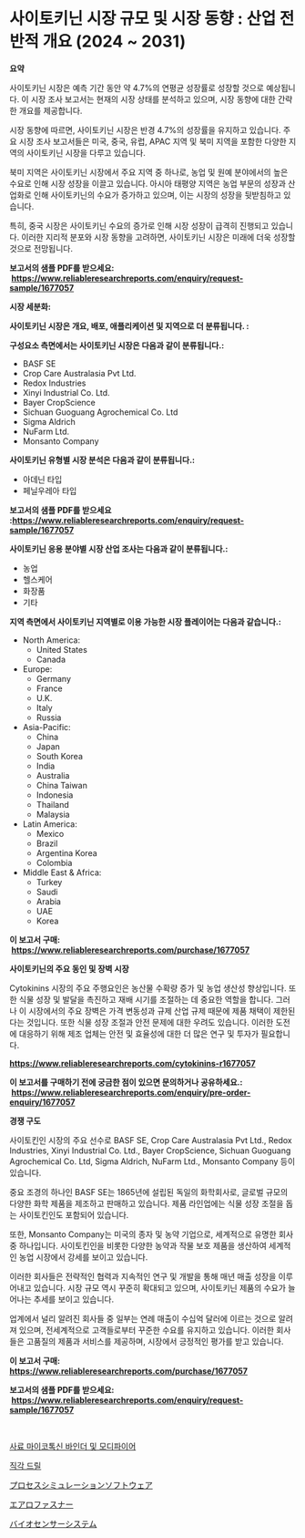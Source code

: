 <p><h1>사이토키닌 시장 규모 및 시장 동향 : 산업 전반적 개요 (2024 ~ 2031)</h1></p><p><strong>요약</strong></p>
<p><p>사이토키닌 시장은 예측 기간 동안 약 4.7%의 연평균 성장률로 성장할 것으로 예상됩니다. 이 시장 조사 보고서는 현재의 시장 상태를 분석하고 있으며, 시장 동향에 대한 간략한 개요를 제공합니다.</p><p>시장 동향에 따르면, 사이토키닌 시장은 반경 4.7%의 성장률을 유지하고 있습니다. 주요 시장 조사 보고서들은 미국, 중국, 유럽, APAC 지역 및 북미 지역을 포함한 다양한 지역의 사이토키닌 시장을 다루고 있습니다. </p><p>북미 지역은 사이토키닌 시장에서 주요 지역 중 하나로, 농업 및 원예 분야에서의 높은 수요로 인해 시장 성장을 이끌고 있습니다. 아시아 태평양 지역은 농업 부문의 성장과 산업화로 인해 사이토키닌의 수요가 증가하고 있으며, 이는 시장의 성장을 뒷받침하고 있습니다. </p><p>특히, 중국 시장은 사이토키닌 수요의 증가로 인해 시장 성장이 급격히 진행되고 있습니다. 이러한 지리적 분포와 시장 동향을 고려하면, 사이토키닌 시장은 미래에 더욱 성장할 것으로 전망됩니다.</p></p>
<p><strong>보고서의 샘플 PDF를 받으세요: &nbsp;<a href="https://www.reliableresearchreports.com/enquiry/request-sample/1677057">https://www.reliableresearchreports.com/enquiry/request-sample/1677057</a></strong></p>
<p><strong>시장 세분화:</strong></p>
<p><strong> 사이토키닌 시장은 개요, 배포, 애플리케이션 및 지역으로 더 분류됩니다. :</strong></p>
<p><strong>구성요소 측면에서는 사이토키닌 시장은 다음과 같이 분류됩니다.:</strong></p>
<p><ul><li>BASF SE</li><li>Crop Care Australasia Pvt Ltd.</li><li>Redox Industries</li><li>Xinyi Industrial Co. Ltd.</li><li>Bayer CropScience</li><li>Sichuan Guoguang Agrochemical Co. Ltd</li><li>Sigma Aldrich</li><li>NuFarm Ltd.</li><li>Monsanto Company</li></ul></p>
<p><strong> 사이토키닌 유형별 시장 분석은 다음과 같이 분류됩니다.:</strong></p>
<p><ul><li>아데닌 타입</li><li>페닐우레아 타입</li></ul></p>
<p><strong>보고서의 샘플 PDF를 받으세요 :<a href="https://www.reliableresearchreports.com/enquiry/request-sample/1677057">https://www.reliableresearchreports.com/enquiry/request-sample/1677057</a></strong></p>
<p><strong> 사이토키닌 응용 분야별 시장 산업 조사는 다음과 같이 분류됩니다.:</strong></p>
<p><ul><li>농업</li><li>헬스케어</li><li>화장품</li><li>기타</li></ul></p>
<p><strong>지역 측면에서 사이토키닌 지역별로 이용 가능한 시장 플레이어는 다음과 같습니다.:</strong></p>
<p><ul>
    <li>
        North America:
        <ul>
            <li>United States</li>
            <li>Canada</li>
        </ul>
    </li>
    <li>
        Europe:
        <ul>
            <li>Germany</li>
            <li>France</li>
            <li>U.K.</li>
            <li>Italy</li>
            <li>Russia</li>
        </ul>
    </li>
    <li>
        Asia-Pacific:
        <ul>
            <li>China</li>
            <li>Japan</li>
            <li>South Korea</li>
            <li>India</li>
            <li>Australia</li>
            <li>China Taiwan</li>
            <li>Indonesia</li>
            <li>Thailand</li>
            <li>Malaysia</li>
        </ul>
    </li>
    <li>
        Latin America:
        <ul>
            <li>Mexico</li>
            <li>Brazil</li>
            <li>Argentina Korea</li>
            <li>Colombia</li>
        </ul>
    </li>
    <li>
        Middle East & Africa:
        <ul>
            <li>Turkey</li>
            <li>Saudi</li>
            <li>Arabia</li>
            <li>UAE</li>
            <li>Korea</li>
        </ul>
    </li>
    </ul></p>
<p><strong>이 보고서 구매: &nbsp;<a href="https://www.reliableresearchreports.com/purchase/1677057">https://www.reliableresearchreports.com/purchase/1677057</a></strong></p>
<p><strong>사이토키닌의 주요 동인 및 장벽 시장</strong></p>
<p><p>Cytokinins 시장의 주요 주행요인은 농산물 수확량 증가 및 농업 생산성 향상입니다. 또한 식물 성장 및 발달을 촉진하고 재배 시기를 조절하는 데 중요한 역할을 합니다. 그러나 이 시장에서의 주요 장벽은 가격 변동성과 규제 산업 규제 때문에 제품 채택이 제한된다는 것입니다. 또한 식물 성장 조절과 안전 문제에 대한 우려도 있습니다. 이러한 도전에 대응하기 위해 제조 업체는 안전 및 효율성에 대한 더 많은 연구 및 투자가 필요합니다.</p></p>
<p><strong><a href="https://www.reliableresearchreports.com/cytokinins-r1677057">https://www.reliableresearchreports.com/cytokinins-r1677057</a></strong></p>
<p><strong>이 보고서를 구매하기 전에 궁금한 점이 있으면 문의하거나 공유하세요.: &nbsp;<a href="https://www.reliableresearchreports.com/enquiry/pre-order-enquiry/1677057">https://www.reliableresearchreports.com/enquiry/pre-order-enquiry/1677057</a></strong></p>
<p><strong>경쟁 구도</strong></p>
<p><p>사이토킨인 시장의 주요 선수로 BASF SE, Crop Care Australasia Pvt Ltd., Redox Industries, Xinyi Industrial Co. Ltd., Bayer CropScience, Sichuan Guoguang Agrochemical Co. Ltd, Sigma Aldrich, NuFarm Ltd., Monsanto Company 등이 있습니다.</p><p>중요 조경의 하나인 BASF SE는 1865년에 설립된 독일의 화학회사로, 글로벌 규모의 다양한 화학 제품을 제조하고 판매하고 있습니다. 제품 라인업에는 식물 성장 조절을 돕는 사이토킨인도 포함되어 있습니다.</p><p>또한, Monsanto Company는 미국의 종자 및 농약 기업으로, 세계적으로 유명한 회사 중 하나입니다. 사이토킨인을 비롯한 다양한 농약과 작물 보호 제품을 생산하여 세계적인 농업 시장에서 강세를 보이고 있습니다.</p><p>이러한 회사들은 전략적인 협력과 지속적인 연구 및 개발을 통해 매년 매출 성장을 이루어내고 있습니다. 시장 규모 역시 꾸준히 확대되고 있으며, 사이토키닌 제품의 수요가 늘어나는 추세를 보이고 있습니다.</p><p>업계에서 널리 알려진 회사들 중 일부는 연례 매출이 수십억 달러에 이르는 것으로 알려져 있으며, 전세계적으로 고객들로부터 꾸준한 수요를 유지하고 있습니다. 이러한 회사들은 고품질의 제품과 서비스를 제공하며, 시장에서 긍정적인 평가를 받고 있습니다.</p></p>
<p><strong>이 보고서 구매: &nbsp; <a href="https://www.reliableresearchreports.com/purchase/1677057">https://www.reliableresearchreports.com/purchase/1677057</a></strong></p>
<p><strong>보고서의 샘플 PDF를 받으세요: &nbsp;<a href="https://www.reliableresearchreports.com/enquiry/request-sample/1677057">https://www.reliableresearchreports.com/enquiry/request-sample/1677057</a></strong><strong></strong></p>
<p>&nbsp;</p>
<p><p><a href="https://github.com/CorEmtymerich56566/Market-Research-Report-List-1/blob/main/332980819448.md">사료 마이코톡신 바인더 및 모디파이어</a></p><p><a href="https://medium.com/@isariontaru/%ED%95%B4%EB%8B%B9-%EB%AC%B8%EC%9E%A5%EC%9D%84-%ED%95%9C%EA%B5%AD%EC%96%B4%EB%A1%9C-%EB%B2%88%EC%97%AD%ED%95%98%EB%A9%B4-%EB%8B%A4%EC%9D%8C%EA%B3%BC-%EA%B0%99%EC%8A%B5%EB%8B%88%EB%8B%A4-quot-%ED%95%B4%EB%8B%B9-%EC%9A%A9%EC%96%B4%EC%9D%98-%EC%9D%98%EB%AF%B8%EB%A5%BC-%ED%95%B4%EB%8F%85%ED%95%98%EB%8A%94-%EA%B2%83-%EC%8B%9C%EC%9E%A5-%EC%A0%90%EC%9C%A0%EC%9C%A8-%ED%8A%B8%EB%A0%8C%EB%93%9C-%EB%B0%8F-%EC%84%B1%EC%9E%A5-%EC%96%91%EC%83%81-quot-2a5684f00a82">직각 드릴</a></p><p><a href="https://medium.com/@johndory19/%E3%83%97%E3%83%AD%E3%82%BB%E3%82%B9%E3%82%B7%E3%83%9F%E3%83%A5%E3%83%AC%E3%83%BC%E3%82%B7%E3%83%A7%E3%83%B3%E3%82%BD%E3%83%95%E3%83%88%E3%82%A6%E3%82%A7%E3%82%A2%E5%B8%82%E5%A0%B4%E8%AA%BF%E6%9F%BB%E3%83%AC%E3%83%9D%E3%83%BC%E3%83%88-%E3%81%9D%E3%81%AE%E6%AD%B4%E5%8F%B2%E3%81%A82031%E5%B9%B4%E3%81%BE%E3%81%A7%E3%81%AE%E4%BA%88%E6%B8%AC-3374ad39389a">プロセスシミュレーションソフトウェア</a></p><p><a href="https://medium.com/@urinalisis45667/%E3%82%A8%E3%82%A2%E3%83%AD%E3%83%95%E3%82%A1%E3%82%B9%E3%83%8A%E3%83%BC%E3%83%9E%E3%83%BC%E3%82%B1%E3%83%83%E3%83%88-2031%E5%B9%B4%E3%81%BE%E3%81%A7%E3%81%AE%E3%83%88%E3%83%AC%E3%83%B3%E3%83%89-%E4%BA%88%E6%B8%AC-%E7%AB%B6%E4%BA%89%E5%88%86%E6%9E%90-8c632545b30c">エアロファスナー</a></p><p><a href="https://github.com/EstelWisozk1/Market-Research-Report-List-1/blob/main/602516620935.md">バイオセンサーシステム</a></p></p>